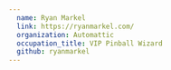 ```yaml
---
  name: Ryan Markel
  link: https://ryanmarkel.com/
  organization: Automattic
  occupation_title: VIP Pinball Wizard
  github: ryanmarkel
---
```

